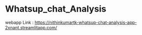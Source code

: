 # Whatsup_chat_Analysis

webapp Link : https://nithinkumartk-whatsup-chat-analysis-app-2xnant.streamlitapp.com/
